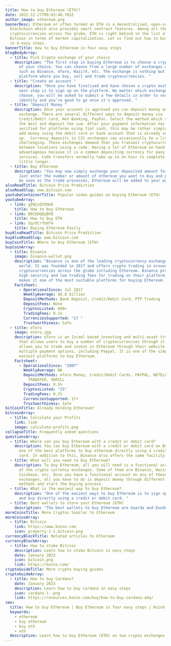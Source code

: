 ```yaml
---
title: How to buy Ethereum (ETH)?
date: 2022-12-27T09:03:40.785Z
author_image: ethereum.png
bannerDesc: Ethereum or often termed as ETH is a decentralised, open-source
  blockchain which also provides smart contract features. Among all the
  cryptocurrencies across the globe, ETH is right behind in the list after
  Bitcoin in terms of market capitalization. Let us find out how to buy Ethereum
  in 4 easy steps.
bannerTitle: How to buy Ethereum in four easy steps
blogBodyArray:
  - title: Pick Crypto exchange of your choice
    description: "The first step in buying Ethereum is to choose a crypto exchange
      of your choice. You can choose from a large number of exchanges available
      such as Binance, eToro, WazirX, etc. The exchange is nothing but a
      platform where you buy, sell and trade cryptocurrencies. "
  - title: "Create an account "
    description: "Once you have finalised and have chosen a crypto exchange, the
      next step is to sign up on the platform. No matter which exchange you
      choose, you will be asked to submit a few details in order to verify your
      identity and you’re good to go once it's approved. "
  - title: "Deposit Money "
    description: Once your account is approved you can deposit money on the crypto
      exchange. There are several different ways to deposit money via
      Credit/Debit card, Net Banking, PayPal. Select the method which suits you
      the best and deposit the sum. After your payment information has been
      verified for platforms using fiat cash, this may be rather simple. Simply
      add money using the debit card or bank account that is already set
      up.  Currency deposits in C2C exchanges can occasionally be a little more
      challenging. These exchanges demand that you transmit cryptocurrency
      between locations using a code. Having a lot of Ethereum on hand can be
      advantageous because it is a common depositing currency for many C2C
      services. Code transfers normally take up to an hour to complete, taking a
      little longer.
  - title: Buy Ethereum
    description: "You may now simply exchange your deposited amount for ethereum.
      Just enter the number or amount of ethereum you want to buy and press buy.
      As soon as the trade processes, Ethereum will be added to your wallet. "
alsoReadTitle: Bitcoin Price Prediction
alsoReadSlug: www.bitcoin.com
youtubeContainerTitle: Popular video guides on buying Ethereum (ETH)
youtubeArray:
  - link: gIWjxQVIHe8
    title: How to buy Ethereum
  - link: B8CbDQQyBV8
    title: How to buy ETH
  - link: 5qrQCrfUd74
    title: Buying Ethereum Easily
buyAlsoReadTitle: Bitcoin Price Prediction
buyAlsoReadSlug: www.bitcoin.com
buyCoinTitle: Where to buy Ethereum (ETH)
buyCoinArray:
  - title: Binance
    image: binance-wallet.png
    description: "Binance is one of the leading cryptocurrency exchange in the
      world. It was founded in 2017 and offers crypto trading in around 600
      cryptocurrencies across the globe including Ethereum. Binance provides
      high security and low trading fees for trading on their platform, which
      makes it one of the most suitable platforms for buying Ethereum. "
    Factsheet:
      - OperationalSince: Jul 2017
        WeeklyAverage: $8.8 billion
        DepositMethods: Bank Deposit, Credit/Debit Card, PTP Trading
        DepositFees: None
        CryptosListed: 600+
        TradingFees: 0.1%
        CurrenciesSupported: "27 "
        Trustworthiness: Safe
  - title: eToro
    image: etoro.jpg
    description: eToro is an Israel based investing and multi-asset trading company,
      that allows users to buy a number of cryptocurrencies through it. eToro
      allows you to trade and invest in Ethereum through their website with
      multiple payment options, including Paypal. It is one of the simplest and
      easiest platforms to buy Ethereum.
    Factsheet:
      - OperationalSince: "2007"
        WeeklyAverage: NA
        DepositMethods: eToro Money, Credit/Debit Cards, PAYPAL, NETELLER, RAPID
          TRANSFER, SKRILL
        DepositFees: 0.5%
        CryptosListed: "25"
        TradingFees: 0.2%
        CurrenciesSupported: 17+
        Trustworthiness: Safe
bitCoinTitle: Already Holding Ethereum?
bitcoinArray:
  - title: Calculate your Profits
    link: link
    image: calculate-profits.png
collapseTitle: Frequently asked questions
questionsArray:
  - title: Where can you buy Ethereum with a credit or debit card?
    description: You can buy Ethereum with a credit or debit card on Bybit. It is
      one of the best platforms to buy ethereum directly using a credit or debit
      card. In addition to this, Binance also offers the same facility.
  - title: What will you need to buy Ethereum?
    description: To buy Ethereum, all you will need is a functional account on any
      of the crypto currency exchanges. Some of them are Binance, WazirX,
      Coinbase, etc. Once you have a functional account on any of these crypto
      exchanges, all you have to do is deposit money through different payment
      methods and start the buying process.
  - title: What is the easiest way to buy Ethereum?
    description: "One of the easiest ways to buy Ethereum is to sign up on Binance
      and buy directly using a credit or debit card. "
  - title: Best wallets to store your Ethereum (ETH)
    description: "The best wallets to buy Ethereum are Guarda and Exodus. "
moreCoinsTitle: More Cryptos Similar to Ethereum
moreCoinsArray:
  - title: Bitcoin
    link: https://www.koinx.com
    icon: property-1-1.bitcoin.png
currencyBlockTitle: Related articles to Ethereum
currencyBlockArray:
  - title: How to stake Bitcoin
    description: Learn how to stake Bitcoin in easy steps
    date: January 2023
    icon: bitcoin.png
    link: https://koinx.com/
cryptoGuideTitle: More crypto buying guides
cryptoGuideArray:
  - title: How to buy Cardano?
    date: January 2023
    description: Learn how to buy Cardano in easy steps
    icon: cardano-1-.png
    link: https://resources.koinx.com/buy/how-to-buy-cardano-ada/
seo:
  title: How to buy Ethereum | Buy Ethereum in four easy steps | KoinX
  keywords:
    - ethereum
    - buy ethereum
    - buy eth
    - eth
  description: Learn how to buy Ethereum (ETH) on two crypto exchanges
---
```

